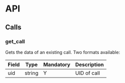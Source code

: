# API


## Calls


### get_call
Gets the data of an existing call. Two formats available:

|Field|Type|Mandatory|Description
|---|---|---|---
|uid|string|Y|UID of call


